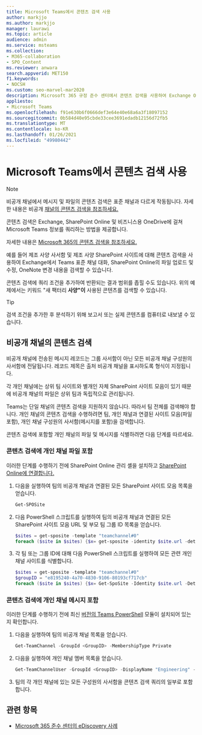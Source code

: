 ```yaml
---
title: Microsoft Teams에서 콘텐츠 검색 사용
author: markjjo
ms.author: markjjo
manager: laurawi
ms.topic: article
audience: admin
ms.service: msteams
ms.collection:
- M365-collaboration
- SPO_Content
ms.reviewer: anwara
search.appverid: MET150
f1.keywords:
- NOCSH
ms.custom: seo-marvel-mar2020
description: Microsoft 365 규정 준수 센터에서 콘텐츠 검색을 사용하여 Exchange Online, SharePoint Online, 비즈니스용 OneDrive 및 OneNote에 저장된 Microsoft Teams 콘텐츠를 검색하는 방법을 배워보겠습니다.
appliesto:
- Microsoft Teams
ms.openlocfilehash: f91e630b6f0666def3e64e40e68a6a3f18097152
ms.sourcegitcommit: 0b584d40e95cbde33cee3691edadb12156d72fb5
ms.translationtype: MT
ms.contentlocale: ko-KR
ms.lasthandoff: 01/26/2021
ms.locfileid: "49980442"
---
```

<a name="use-content-search-in-microsoft-teams"></a>Microsoft Teams에서 콘텐츠 검색 사용
=====================================

> [!NOTE]
> 비공개 채널에서 메시지 및 [](private-channels.md) 파일의 콘텐츠 검색은 표준 채널과 다르게 작동됩니다. 자세한 내용은 비공개 [채널의 콘텐츠 검색을 참조하세요.](#content-search-of-private-channels)

콘텐츠 검색은 Exchange, SharePoint Online 및 비즈니스용 OneDrive에 걸쳐 Microsoft Teams 정보를 쿼리하는 방법을 제공합니다.

자세한 내용은 [Microsoft 365의 콘텐츠 검색을 참조하세요.](https://docs.microsoft.com/microsoft-365/compliance/content-search)

예를 들어  제조 사양 사서함 및 제조 사양 SharePoint 사이트에 대해 콘텐츠 검색을 사용하여 Exchange에서 Teams 표준 채널 대화, SharePoint Online의 파일 업로드 및 수정, OneNote 변경 내용을 검색할 수 있습니다.

콘텐츠 검색에 쿼리 조건을  추가하여 반환되는 결과 범위를 좁힐 수도 있습니다. 위의 예제에서는 키워드 "새 팩터리 **사양"이** 사용된 콘텐츠를 검색할 수 있습니다.

> [!TIP]
> 검색 조건을 추가한 후 분석하기 위해 보고서 또는 실제 콘텐츠를 컴퓨터로 내보낼 수 있습니다.

## <a name="content-search-of-private-channels"></a>비공개 채널의 콘텐츠 검색

비공개 채널에 전송된 메시지 레코드는 그룹 사서함이 아닌 모든 비공개 채널 구성원의 사서함에 전달됩니다. 레코드 제목은 출처 비공개 채널을 표시하도록 형식이 지정됩니다.

각 개인 채널에는 상위 팀 사이트와 별개인 자체 SharePoint 사이트 모음이 있기 때문에 비공개 채널의 파일은 상위 팀과 독립적으로 관리됩니다.

Teams는 단일 채널의 콘텐츠 검색을 지원하지 않습니다. 따라서 팀 전체를 검색해야 합니다. 개인 채널의 콘텐츠 검색을 수행하려면 팀, 개인 채널과 연결된 사이트 모음(파일 포함), 개인 채널 구성원의 사서함(메시지를 포함)을 검색합니다.

콘텐츠 검색에 포함할 개인 채널의 파일 및 메시지를 식별하려면 다음 단계를 따르세요.

### <a name="include-private-channel-files-in-a-content-search"></a>콘텐츠 검색에 개인 채널 파일 포함

이러한 단계를 수행하기 전에 SharePoint Online 관리 셸을 설치하고 [SharePoint Online에 연결합니다.](https://docs.microsoft.com/powershell/sharepoint/sharepoint-online/connect-sharepoint-online?view=sharepoint-ps)

1. 다음을 실행하여 팀의 비공개 채널과 연결된 모든 SharePoint 사이트 모음 목록을 얻습니다.

    ```PowerShell
    Get-SPOSite
    ```
2. 다음 PowerShell 스크립트를 실행하여 팀의 비공개 채널과 연결된 모든 SharePoint 사이트 모음 URL 및 부모 팀 그룹 ID 목록을 얻습니다.

    ```PowerShell
    $sites = get-sposite -template "teamchannel#0"
    foreach ($site in $sites) {$x= get-sposite -identity $site.url -detail; $x.relatedgroupID; $x.url} 
    ```
3. 각 팀 또는 그룹 ID에 대해 다음 PowerShell 스크립트를 실행하여 모든 관련 개인 채널 사이트를 식별합니다.

    ```PowerShell
    $sites = get-sposite -template "teamchannel#0"
    $groupID = "e8195240-4a70-4830-9106-80193cf717cb"
    foreach ($site in $sites) {$x= Get-SpoSite -Identity $site.url -Detail; if ($x.RelatedGroupId -eq $groupID) {$x.RelatedGroupId;$x.url}}
    ```

### <a name="include-private-channel-messages-in-a-content-search"></a>콘텐츠 검색에 개인 채널 메시지 포함

이러한 단계를 수행하기 전에 최신 [버전의 Teams PowerShell](teams-powershell-overview.md) 모듈이 설치되어 있는지 확인합니다.

1. 다음을 실행하여 팀의 비공개 채널 목록을 얻습니다.

    ```PowerShell
    Get-TeamChannel -GroupId <GroupID> -MembershipType Private
    ```
2. 다음을 실행하여 개인 채널 멤버 목록을 얻습니다.

    ```PowerShell
    Get-TeamChannelUser -GroupId <GroupID> -DisplayName "Engineering" -Role Member
    ```
3. 팀의 각 개인 채널에 있는 모든 구성원의 사서함을 콘텐츠 검색 쿼리의 일부로 포함합니다.

## <a name="related-topics"></a>관련 항목

- [Microsoft 365 준수 센터의 eDiscovery 사례](https://docs.microsoft.com/Office365/SecurityCompliance/ediscovery-cases) 